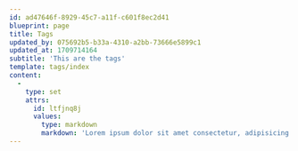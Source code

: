 ```yaml
---
id: ad47646f-8929-45c7-a11f-c601f8ec2d41
blueprint: page
title: Tags
updated_by: 075692b5-b33a-4310-a2bb-73666e5899c1
updated_at: 1709714164
subtitle: 'This are the tags'
template: tags/index
content:
  -
    type: set
    attrs:
      id: ltfjnq8j
      values:
        type: markdown
        markdown: 'Lorem ipsum dolor sit amet consectetur, adipisicing elit. Soluta non cupiditate maxime doloremque iste dolores cumque nobis autem voluptas tenetur.'
---
```

